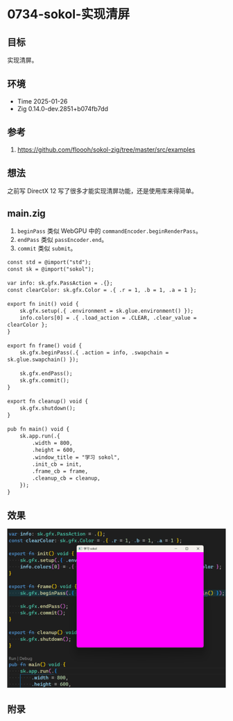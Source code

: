# 0734-sokol-实现清屏

## 目标

实现清屏。

## 环境

- Time 2025-01-26
- Zig 0.14.0-dev.2851+b074fb7dd

## 参考

1. <https://github.com/floooh/sokol-zig/tree/master/src/examples>

## 想法

之前写 DirectX 12 写了很多才能实现清屏功能，还是使用库来得简单。

## main.zig

1. `beginPass` 类似 WebGPU 中的 `commandEncoder.beginRenderPass`。
2. `endPass` 类似 `passEncoder.end`。
3. `commit` 类似 `submit`。

```zig
const std = @import("std");
const sk = @import("sokol");

var info: sk.gfx.PassAction = .{};
const clearColor: sk.gfx.Color = .{ .r = 1, .b = 1, .a = 1 };

export fn init() void {
    sk.gfx.setup(.{ .environment = sk.glue.environment() });
    info.colors[0] = .{ .load_action = .CLEAR, .clear_value = clearColor };
}

export fn frame() void {
    sk.gfx.beginPass(.{ .action = info, .swapchain = sk.glue.swapchain() });

    sk.gfx.endPass();
    sk.gfx.commit();
}

export fn cleanup() void {
    sk.gfx.shutdown();
}

pub fn main() void {
    sk.app.run(.{
        .width = 800,
        .height = 600,
        .window_title = "学习 sokol",
        .init_cb = init,
        .frame_cb = frame,
        .cleanup_cb = cleanup,
    });
}
```

## 效果

![清屏][1]

[1]: images/sokol001.png

## 附录

